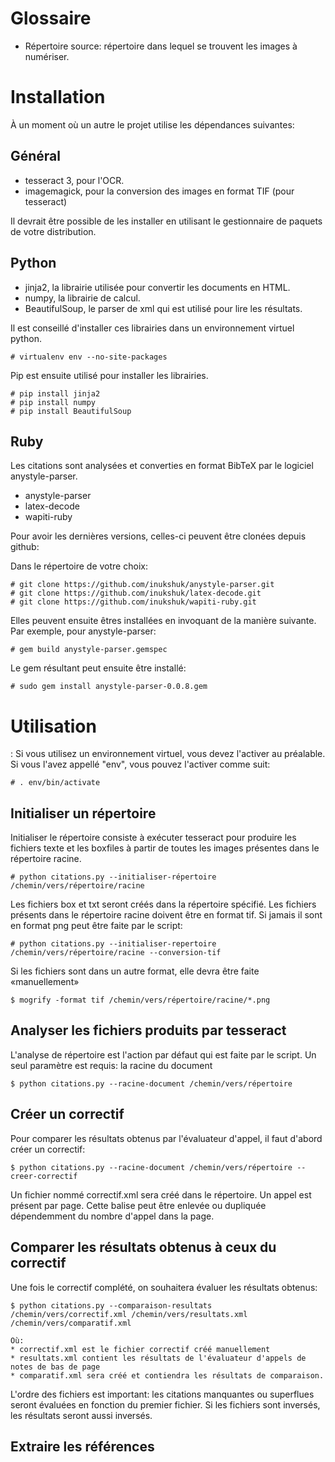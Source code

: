 Glossaire
=========
* Répertoire source: répertoire dans lequel se trouvent les images à numériser.

Installation
============
À un moment où un autre le projet utilise les dépendances suivantes:

Général
-------
* tesseract 3, pour l'OCR.
* imagemagick, pour la conversion des images en format TIF (pour tesseract)

Il devrait être possible de les installer en utilisant le gestionnaire de paquets de votre distribution.


Python
------
* jinja2, la librairie utilisée pour convertir les documents en HTML.
* numpy, la librairie de calcul.
* BeautifulSoup, le parser de xml qui est utilisé pour lire les résultats.

Il est conseillé d'installer ces librairies dans un environnement virtuel python.

    # virtualenv env --no-site-packages

Pip est ensuite utilisé pour installer les librairies.

    # pip install jinja2
    # pip install numpy
    # pip install BeautifulSoup

Ruby
----
Les citations sont analysées et converties en format BibTeX par le logiciel anystyle-parser.
* anystyle-parser
* latex-decode
* wapiti-ruby

Pour avoir les dernières versions, celles-ci peuvent être clonées depuis github:

Dans le répertoire de votre choix:

    # git clone https://github.com/inukshuk/anystyle-parser.git
    # git clone https://github.com/inukshuk/latex-decode.git
    # git clone https://github.com/inukshuk/wapiti-ruby.git

Elles peuvent ensuite êtres installées en invoquant de la manière suivante. Par exemple, pour anystyle-parser:

    # gem build anystyle-parser.gemspec

Le gem résultant peut ensuite être installé:

    # sudo gem install anystyle-parser-0.0.8.gem

Utilisation
===========
:
Si vous utilisez un environnement virtuel, vous devez l'activer au préalable. Si vous l'avez appellé "env",
vous pouvez l'activer comme suit:

    # . env/bin/activate

Initialiser un répertoire
-------------------------
Initialiser le répertoire consiste à exécuter tesseract pour produire les fichiers texte et les boxfiles à partir de toutes les images présentes dans le répertoire racine.

    # python citations.py --initialiser-répertoire /chemin/vers/répertoire/racine

Les fichiers box et txt seront créés dans la répertoire spécifié. Les fichiers présents dans le répertoire racine doivent être en format tif. Si jamais il sont en format png peut être faite par le script:

    # python citations.py --initialiser-repertoire /chemin/vers/répertoire/racine --conversion-tif

Si les fichiers sont dans un autre format, elle devra être faite «manuellement»
    
    $ mogrify -format tif /chemin/vers/répertoire/racine/*.png

Analyser les fichiers produits par tesseract
--------------------------------------------
L'analyse de répertoire est l'action par défaut qui est faite par le script. Un seul paramètre est requis: la racine du document

    $ python citations.py --racine-document /chemin/vers/répertoire

Créer un correctif
------------------
Pour comparer les résultats obtenus par l'évaluateur d'appel, il faut d'abord créer un correctif:

    $ python citations.py --racine-document /chemin/vers/répertoire --creer-correctif

Un fichier nommé correctif.xml sera créé dans le répertoire. Un appel est présent par page. Cette balise peut être enlevée ou dupliquée dépendemment du nombre d'appel dans la page.

Comparer les résultats obtenus à ceux du correctif
--------------------------------------------------
Une fois le correctif complété, on souhaitera évaluer les résultats obtenus:

    $ python citations.py --comparaison-resultats /chemin/vers/correctif.xml /chemin/vers/resultats.xml /chemin/vers/comparatif.xml

    Où:
    * correctif.xml est le fichier correctif créé manuellement
    * resultats.xml contient les résultats de l'évaluateur d'appels de notes de bas de page
    * comparatif.xml sera créé et contiendra les résultats de comparaison.

L'ordre des fichiers est important: les citations manquantes ou superflues seront évaluées en fonction du premier fichier. Si les fichiers sont inversés, les résultats seront aussi inversés.

Extraire les références
-----------------------
